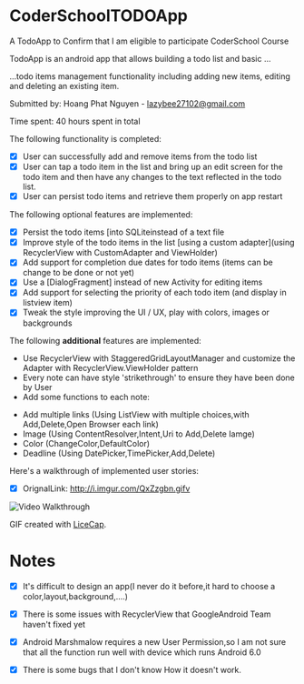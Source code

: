 # CoderSchoolTODOApp
A TodoApp to Confirm that I am eligible to participate CoderSchool Course

 TodoApp is an android app that allows building a todo list and basic …

…todo items management functionality including adding new items, editing and deleting an existing item.

Submitted by: Hoang Phat Nguyen - lazybee27102@gmail.com

Time spent: 40 hours spent in total 

The following functionality is completed:

* [X] User can successfully add and remove items from the todo list
* [X] User can tap a todo item in the list and bring up an edit screen for the todo item and then have any changes to the text reflected in the todo list.
* [X] User can persist todo items and retrieve them properly on app restart

The following optional features are implemented:

* [X] Persist the todo items [into SQLiteinstead of a text file
* [X] Improve style of the todo items in the list [using a custom adapter](using RecyclerView with CustomAdapter and ViewHolder)
* [X] Add support for completion due dates for todo items (items can be change to be done or not yet)
* [X] Use a [DialogFragment] instead of new Activity for editing items
* [X] Add support for selecting the priority of each todo item (and display in listview item)
* [X] Tweak the style improving the UI / UX, play with colors, images or backgrounds

The following **additional** features are implemented:

- Use RecyclerView with StaggeredGridLayoutManager and customize the Adapter with RecyclerView.ViewHolder pattern
- Every note can have style 'strikethrough' to ensure they have been done by User
- Add some functions to each note:
+ Add multiple links (Using ListView with multiple choices,with Add,Delete,Open Browser each link)
+ Image (Using ContentResolver,Intent,Uri to Add,Delete Iamge)
+ Color (ChangeColor,DefaultColor)
+ Deadline (Using DatePicker,TimePicker,Add,Delete)

Here's a walkthrough of implemented user stories:
* [X] OrignalLink: http://i.imgur.com/QxZzgbn.gifv

<img src='http://imgur.com/QxZzgbn' title='Video Walkthrough' width='' alt='Video Walkthrough' />



GIF created with [LiceCap](http://www.cockos.com/licecap/).

# Notes
* [X] It's difficult to design an app(I never do it before,it hard to choose a color,layout,background,....)
* [X] There is some issues with RecyclerView that GoogleAndroid Team haven't fixed yet
* [X] Android Marshmalow requires a new User Permission,so I am not sure that all the function run well with device which runs Android 6.0
* [X] There is some bugs that I don't know How it doesn't work.

